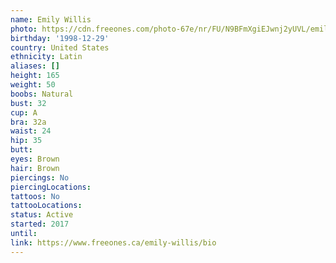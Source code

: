 ```yaml
---
name: Emily Willis
photo: https://cdn.freeones.com/photo-67e/nr/FU/N9BFmXgiEJwnj2yUVL/emily-willis-avatar_teaser.png
birthday: '1998-12-29'
country: United States
ethnicity: Latin
aliases: []
height: 165
weight: 50
boobs: Natural
bust: 32
cup: A
bra: 32a
waist: 24
hip: 35
butt:
eyes: Brown
hair: Brown
piercings: No
piercingLocations:
tattoos: No
tattooLocations:
status: Active
started: 2017
until:
link: https://www.freeones.ca/emily-willis/bio
---
```

